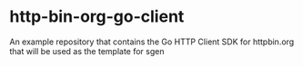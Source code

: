 # http-bin-org-go-client
An example repository that contains the Go HTTP Client SDK for httpbin.org that will be used as the template for sgen

